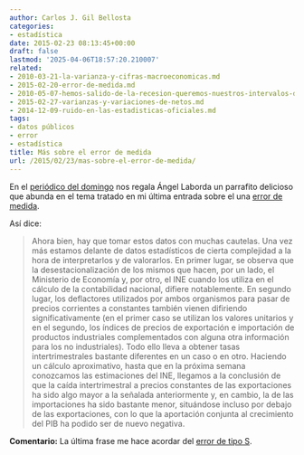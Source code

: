 ```yaml
---
author: Carlos J. Gil Bellosta
categories:
- estadística
date: 2015-02-23 08:13:45+00:00
draft: false
lastmod: '2025-04-06T18:57:20.210007'
related:
- 2010-03-21-la-varianza-y-cifras-macroeconomicas.md
- 2015-02-20-error-de-medida.md
- 2010-05-07-hemos-salido-de-la-recesion-queremos-nuestros-intervalos-de-confianza.md
- 2015-02-27-varianzas-y-variaciones-de-netos.md
- 2014-12-09-ruido-en-las-estadisticas-oficiales.md
tags:
- datos públicos
- error
- estadística
title: Más sobre el error de medida
url: /2015/02/23/mas-sobre-el-error-de-medida/
---
```


En el [periódico del domingo](http://economia.elpais.com/economia/2015/02/20/actualidad/1424451143_267060.html) nos regala Ángel Laborda un parrafito delicioso que abunda en el tema tratado en mi última entrada sobre el  una [error de medida](https://datanalytics.com/2015/02/20/error-de-medida/).

Así dice:

>Ahora bien, hay que tomar estos datos con muchas cautelas. Una vez más estamos delante de datos estadísticos de cierta complejidad a la hora de interpretarlos y de valorarlos. En primer lugar, se observa que la desestacionalización de los mismos que hacen, por un lado, el Ministerio de Economía y, por otro, el INE cuando los utiliza en el cálculo de la contabilidad nacional, difiere notablemente. En segundo lugar, los deflactores utilizados por ambos organismos para pasar de precios corrientes a constantes también vienen difiriendo significativamente (en el primer caso se utilizan los valores unitarios y en el segundo, los índices de precios de exportación e importación de productos industriales complementados con alguna otra información para los no industriales). Todo ello lleva a obtener tasas intertrimestrales bastante diferentes en un caso o en otro. Haciendo un cálculo aproximativo, hasta que en la próxima semana conozcamos las estimaciones del INE, llegamos a la conclusión de que la caída intertrimestral a precios constantes de las exportaciones ha sido algo mayor a la señalada anteriormente y, en cambio, la de las importaciones ha sido bastante menor, situándose incluso por debajo de las exportaciones, con lo que la aportación conjunta al crecimiento del PIB ha podido ser de nuevo negativa.

**Comentario:** La última frase me hace acordar del [error de tipo S](http://www.stat.columbia.edu/~gelman/research/published/francis8.pdf).